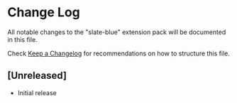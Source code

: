 # Change Log

All notable changes to the "slate-blue" extension pack will be documented in this file.

Check [Keep a Changelog](http://keepachangelog.com/) for recommendations on how to structure this file.

## [Unreleased]

- Initial release

